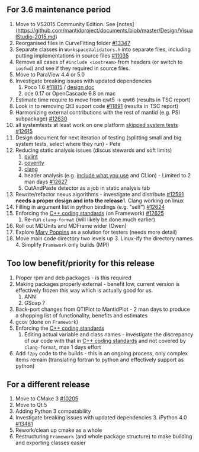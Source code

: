 For 3.6 maintenance period
--------------------------
1. Move to VS2015 Community Edition. See [notes] (https://github.com/mantidproject/documents/blob/master/Design/VisualStudio-2015.md)
1. Reorganised files in CurveFitting folder [#13347](https://github.com/mantidproject/mantid/issues/13347)
1. Separate classes in `WorkspaceValidators.h` into separate files, including putting implementations in source files [#11035](https://github.com/mantidproject/mantid/issues/11035)
1. Remove all cases of `#include <iostream>` from headers (or switch to `iosfwd`) and see if they required in source files.
1. Move to ParaView 4.4 or 5.0
1. Investigate breaking issues with updated dependencies
    1. Poco 1.6 [#11815](http://github.com/mantidproject/mantid/issues/11815) / [design doc](https://github.com/mantidproject/documents/blob/master/Design/PocoStringTokenizer.md)
    2. oce 0.17 or OpenCascade 6.8 on mac
1. Estimate time require to move from qwt5 -> qwt6 (results in TSC report)
1. Look in to removing Qt3 suport code [#11891](https://github.com/mantidproject/mantid/issues/11891) (results in TSC report)
1. Harmonizing external contributions with the rest of mantid (e.g. PSI subpackage) [#12630](https://github.com/mantidproject/mantid/issues/12630)
1. all systemtests at least work on one platform [skipped system tests](http://developer.mantidproject.org/systemtests/) [#12615](https://github.com/mantidproject/mantid/issues/12615)
2. Design document for next iteration of testing (splitting small and big system tests, select where they run) - Pete
1. Reducing static analysis issues (discus stewards and soft limits)
   1. [pylint](http://builds.mantidproject.org/job/pylint_master)
   2. [coverity](https://scan.coverity.com/projects/335)
   3. [clang](http://builds.mantidproject.org/job/master_clean-clang/)
   6. header analysis (e.g. [include what you use](http://www.mantidproject.org/IWYU) and CLion) - Limited to 2 man days [#12627](https://github.com/mantidproject/mantid/issues/12627)
   4. CutAndPaste detector as a job in static analysis tab
7. Rewrite/refactor nexus algorithms - investigate and distribute [#12591](http://github.com/mantidproject/mantid/issues/12591) **needs a proper design and into the release**1. Clang working on linux
1. Filling in argument list in python bindings (e.g. "self") [#12624](http://github.com/mantidproject/mantid/issues/12624)
1. Enforcing the [C++ coding standards](http://www.mantidproject.org/C%2B%2B_Coding_Standards) (on Framework) [#12625](http://github.com/mantidproject/mantid/issues/12625)
   1. Re-run `clang-format` (will likely be done much earlier)
1. Roll out MDUnits and MDFrame wider (Owen)
1. Explore [Mary Poppins](https://github.com/mary-poppins/mary-poppins) as a solution for testers (needs more detail)
2. Move main code directory two levels up
   3. Linux-ify the directory names
   4. Simplify `Framework` only builds (MPI)

Too low benefit/priority for this release
-----------------------------------------
1. Proper rpm and deb packages - is this required
1. Making packages properly external - benefit low, current version is effectively frozen this way which is actually good for us.
   1. ANN
   2. GSoap ?
1. Back-port changes from QTIPlot to MantidPlot - 2 man days to produce a shopping list of functionality, benefits and estimates
5. gcov (done on `Framework`)
1. Enforcing the [C++ coding standards](http://www.mantidproject.org/C%2B%2B_Coding_Standards)
   1. Editing actual variable and class names - investigate the discrepancy of our code with that in [C++ coding standards](http://www.mantidproject.org/C%2B%2B_Coding_Standards) and not covered by `clang-format`, max 1 days effort
1. Add `f2py` code to the builds - this is an ongoing process, only complex items remain (translating fortran to python and effectively support as python)

   
For a different release
-----------------------
1. Move to CMake 3 [#10205](http://github.com/mantidproject/mantid/issues/10205)
1. Move to Qt 5
1. Adding Python 3 compatability
1. Investigate breaking issues with updated dependencies
    3. iPython 4.0 [#13481](https://github.com/mantidproject/mantid/issues/13481)
1. Rework/clean up cmake as a whole
1. Restructuring `Framework` (and whole package structure) to make building and exporting classes easier

